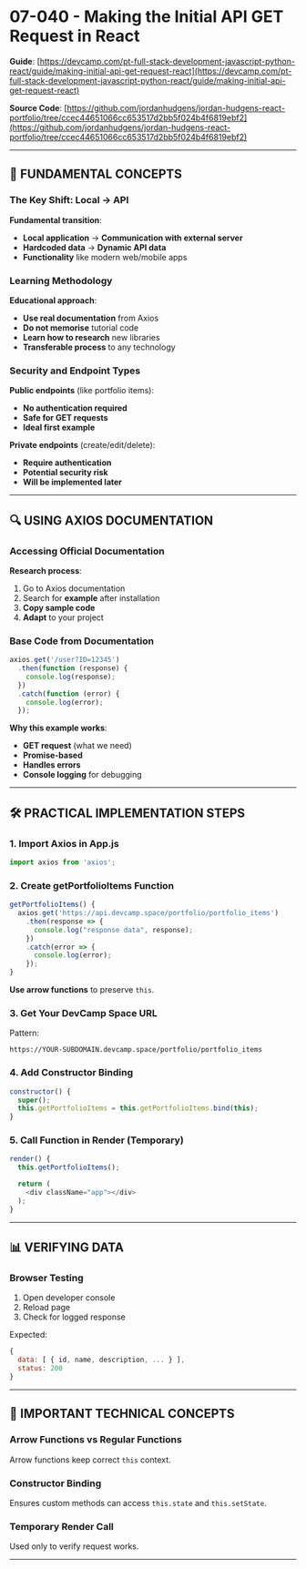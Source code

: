 # 07-040 - Making the Initial API GET Request in React

**Guide**: [https://devcamp.com/pt-full-stack-development-javascript-python-react/guide/making-initial-api-get-request-react](https://devcamp.com/pt-full-stack-development-javascript-python-react/guide/making-initial-api-get-request-react)

**Source Code**: [https://github.com/jordanhudgens/jordan-hudgens-react-portfolio/tree/ccec44651066cc653517d2bb5f024b4f6819ebf2](https://github.com/jordanhudgens/jordan-hudgens-react-portfolio/tree/ccec44651066cc653517d2bb5f024b4f6819ebf2)

---

## 🎯 FUNDAMENTAL CONCEPTS

### The Key Shift: Local → API

**Fundamental transition**:

* **Local application** → **Communication with external server**
* **Hardcoded data** → **Dynamic API data**
* **Functionality** like modern web/mobile apps

### Learning Methodology

**Educational approach**:

* **Use real documentation** from Axios
* **Do not memorise** tutorial code
* **Learn how to research** new libraries
* **Transferable process** to any technology

### Security and Endpoint Types

**Public endpoints** (like portfolio items):

* **No authentication required**
* **Safe for GET requests**
* **Ideal first example**

**Private endpoints** (create/edit/delete):

* **Require authentication**
* **Potential security risk**
* **Will be implemented later**

---

## 🔍 USING AXIOS DOCUMENTATION

### Accessing Official Documentation

**Research process**:

1. Go to Axios documentation
2. Search for **example** after installation
3. **Copy sample code**
4. **Adapt** to your project

### Base Code from Documentation

```javascript
axios.get('/user?ID=12345')
  .then(function (response) {
    console.log(response);
  })
  .catch(function (error) {
    console.log(error);
  });
```

**Why this example works**:

* **GET request** (what we need)
* **Promise-based**
* **Handles errors**
* **Console logging** for debugging

---

## 🛠️ PRACTICAL IMPLEMENTATION STEPS

### 1. Import Axios in App.js

```javascript
import axios from 'axios';
```

### 2. Create getPortfolioItems Function

```javascript
getPortfolioItems() {
  axios.get('https://api.devcamp.space/portfolio/portfolio_items')
    .then(response => {
      console.log("response data", response);
    })
    .catch(error => {
      console.log(error);
    });
}
```

**Use arrow functions** to preserve `this`.

### 3. Get Your DevCamp Space URL

Pattern:

```
https://YOUR-SUBDOMAIN.devcamp.space/portfolio/portfolio_items
```

### 4. Add Constructor Binding

```javascript
constructor() {
  super();
  this.getPortfolioItems = this.getPortfolioItems.bind(this);
}
```

### 5. Call Function in Render (Temporary)

```javascript
render() {
  this.getPortfolioItems();

  return (
    <div className="app"></div>
  );
}
```

---

## 📊 VERIFYING DATA

### Browser Testing

1. Open developer console
2. Reload page
3. Check for logged response

Expected:

```javascript
{
  data: [ { id, name, description, ... } ],
  status: 200
}
```

---

## 🔧 IMPORTANT TECHNICAL CONCEPTS

### Arrow Functions vs Regular Functions

Arrow functions keep correct `this` context.

### Constructor Binding

Ensures custom methods can access `this.state` and `this.setState`.

### Temporary Render Call

Used only to verify request works.

---

